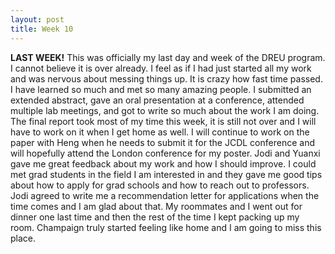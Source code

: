 ```yaml
---
layout: post
title: Week 10
---
```


**LAST WEEK!** This was officially my last day and week of the DREU program. I cannot believe it is over already. I feel as if I had just started all my work and was nervous about
messing things up. It is crazy how fast time passed. I have learned so much and met so many amazing people. I submitted an extended abstract, gave an oral presentation at a conference, 
attended multiple lab meetings, and got to write so much about the work I am doing. The final report took most of my time this week, it is still not over and I will have to work on it
when I get home as well. I will continue to work on the paper with Heng when he needs to submit it for the JCDL conference and will hopefully attend the London conference for my poster. 
Jodi and Yuanxi gave me great feedback about my work and how I should improve. I could met grad students in the field I am interested in and they gave me good tips about how to apply for
grad schools and how to reach out to professors. Jodi agreed to write me a recommendation letter for applications when the time comes and I am glad about that. My roommates and I went
out for dinner one last time and then the rest of the time I kept packing up my room. Champaign truly started feeling like home and I am going to miss this place. 
